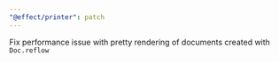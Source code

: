 ```yaml
---
"@effect/printer": patch
---
```


Fix performance issue with pretty rendering of documents created with `Doc.reflow`

